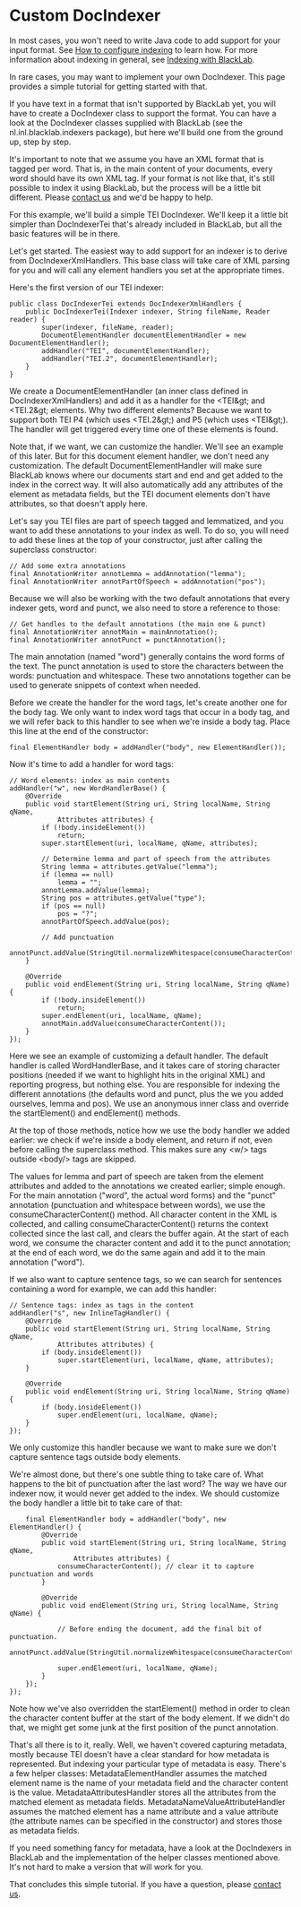 # Custom DocIndexer

In most cases, you won't need to write Java code to add support for your input format. See [How to configure indexing](/guide/how-to-configure-indexing.md) to learn how. 
For more information about indexing in general, see [Indexing with BlackLab](/guide/indexing-with-blacklab.md).

In rare cases, you may want to implement your own DocIndexer. This page provides a simple tutorial for getting started with that.

If you have text in a format that isn't supported by BlackLab yet, you will have to create a DocIndexer class to support the format. You can have a look at the DocIndexer classes supplied with BlackLab (see the nl.inl.blacklab.indexers package), but here we'll build one from the ground up, step by step.

It's important to note that we assume you have an XML format that is tagged per word. That is, in the main content of your documents, every word should have its own XML tag. If your format is not like that, it's still possible to index it using BlackLab, but the process will be a little bit different. Please [contact us](/guide/about.md#contact-us) and we'd be happy to help.

For this example, we'll build a simple TEI DocIndexer. We'll keep it a little bit simpler than DocIndexerTei that's already included in BlackLab, but all the basic features will be in there.

Let's get started. The easiest way to add support for an indexer is to derive from DocIndexerXmlHandlers. This base class will take care of XML parsing for you and will call any element handlers you set at the appropriate times.

Here's the first version of our TEI indexer:

	public class DocIndexerTei extends DocIndexerXmlHandlers {
		public DocIndexerTei(Indexer indexer, String fileName, Reader reader) {
			super(indexer, fileName, reader);
			DocumentElementHandler documentElementHandler = new DocumentElementHandler();
			addHandler("TEI", documentElementHandler);
			addHandler("TEI.2", documentElementHandler);
		}
	}

We create a DocumentElementHandler (an inner class defined in DocIndexerXmlHandlers) and add it as a handler for the &lt;TEI\&gt; and &lt;TEI.2\&gt; elements. Why two different elements? Because we want to support both TEI P4 (which uses &lt;TEI.2\&gt;) and P5 (which uses &lt;TEI\&gt;). The handler will get triggered every time one of these elements is found.

Note that, if we want, we can customize the handler. We'll see an example of this later. But for this document element handler, we don't need any customization. The default DocumentElementHandler will make sure BlackLab knows where our documents start and end and get added to the index in the correct way. It will also automatically add any attributes of the element as metadata fields, but the TEI document elements don't have attributes, so that doesn't apply here.

Let's say you TEI files are part of speech tagged and lemmatized, and you want to add these annotations to your index as well. To do so, you will need to add these lines at the top of your constructor, just after calling the superclass constructor:

	// Add some extra annotations
	final AnnotationWriter annotLemma = addAnnotation("lemma");
	final AnnotationWriter annotPartOfSpeech = addAnnotation("pos");

Because we will also be working with the two default annotations that every indexer gets, word and punct, we also need to store a reference to those:

	// Get handles to the default annotations (the main one & punct)
	final AnnotationWriter annotMain = mainAnnotation();
	final AnnotationWriter annotPunct = punctAnnotation();

The main annotation (named "word") generally contains the word forms of the text. The punct annotation is used to store the characters between the words: punctuation and whitespace. These two annotations together can be used to generate snippets of context when needed.

Before we create the handler for the word tags, let's create another one for the body tag. We only want to index word tags that occur in a body tag, and we will refer back to this handler to see when we're inside a body tag. Place this line at the end of the constructor:

	final ElementHandler body = addHandler("body", new ElementHandler());

Now it's time to add a handler for word tags:

	// Word elements: index as main contents
	addHandler("w", new WordHandlerBase() {
		@Override
		public void startElement(String uri, String localName, String qName,
				Attributes attributes) {
			if (!body.insideElement())
				return;
			super.startElement(uri, localName, qName, attributes);

			// Determine lemma and part of speech from the attributes
			String lemma = attributes.getValue("lemma");
			if (lemma == null)
				lemma = "";
			annotLemma.addValue(lemma);
			String pos = attributes.getValue("type");
			if (pos == null)
				pos = "?";
			annotPartOfSpeech.addValue(pos);

			// Add punctuation
			annotPunct.addValue(StringUtil.normalizeWhitespace(consumeCharacterContent()));
		}

		@Override
		public void endElement(String uri, String localName, String qName) {
			if (!body.insideElement())
				return;
			super.endElement(uri, localName, qName);
			annotMain.addValue(consumeCharacterContent());
		}
	});

Here we see an example of customizing a default handler. The default handler is called WordHandlerBase, and it takes care of storing character positions (needed if we want to highlight hits in the original XML) and reporting progress, but nothing else. You are responsible for indexing the different annotations (the defaults word and punct, plus the we you added ourselves, lemma and pos). We use an anonymous inner class and override the startElement() and endElement() methods.

At the top of those methods, notice how we use the body handler we added earlier: we check if we're inside a body element, and return if not, even before calling the superclass method. This makes sure any &lt;w/&gt; tags outside &lt;body/&gt; tags are skipped.

The values for lemma and part of speech are taken from the element attributes and added to the annotations we created earlier; simple enough. For the main annotation ("word", the actual word forms) and the "punct" annotation (punctuation and whitespace between words), we use the consumeCharacterContent() method. All character content in the XML is collected, and calling consumeCharacterContent() returns the context collected since the last call, and clears the buffer again. At the start of each word, we consume the character content and add it to the punct annotation; at the end of each word, we do the same again and add it to the main annotation ("word").

If we also want to capture sentence tags, so we can search for sentences containing a word for example, we can add this handler:

	// Sentence tags: index as tags in the content
	addHandler("s", new InlineTagHandler() {
		@Override
		public void startElement(String uri, String localName, String qName,
				Attributes attributes) {
			if (body.insideElement())
				super.startElement(uri, localName, qName, attributes);
		}

		@Override
		public void endElement(String uri, String localName, String qName) {
			if (body.insideElement())
				super.endElement(uri, localName, qName);
		}
	});

We only customize this handler because we want to make sure we don't capture sentence tags outside body elements.

We're almost done, but there's one subtle thing to take care of. What happens to the bit of punctuation after the last word? The way we have our indexer now, it would never get added to the index. We should customize the body handler a little bit to take care of that:

		final ElementHandler body = addHandler("body", new ElementHandler() {
			@Override
			public void startElement(String uri, String localName, String qName,
					Attributes attributes) {
				consumeCharacterContent(); // clear it to capture punctuation and words
			}

			@Override
			public void endElement(String uri, String localName, String qName) {

				// Before ending the document, add the final bit of punctuation.
				annotPunct.addValue(StringUtil.normalizeWhitespace(consumeCharacterContent()));

				super.endElement(uri, localName, qName);
			}
		});
	});

Note how we've also overridden the startElement() method in order to clean the character content buffer at the start of the body element. If we didn't do that, we might get some junk at the first position of the punct annotation.

That's all there is to it, really. Well, we haven't covered capturing metadata, mostly because TEI doesn't have a clear standard for how metadata is represented. But indexing your particular type of metadata is easy. There's a few helper classes: MetadataElementHandler assumes the matched element name is the name of your metadata field and the character content is the value. MetadataAttributesHandler stores all the attributes from the matched element as metadata fields. MetadataNameValueAttributeHandler assumes the matched element has a name attribute and a value attribute (the attribute names can be specified in the constructor) and stores those as metadata fields.

If you need something fancy for metadata, have a look at the DocIndexers in BlackLab and the implementation of the helper classes mentioned above. It's not hard to make a version that will work for you.

That concludes this simple tutorial. If you have a question, please [contact us](/guide/about.md#contact-us).
